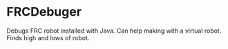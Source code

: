 FRCDebuger
==========

Debugs FRC robot installed with Java. Can help making with a virtual robot. Finds high and lows of robot.
